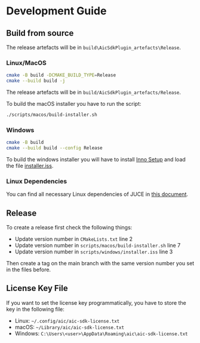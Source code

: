 # Development Guide

## Build from source

The release artefacts will be in `build\AicSdkPlugin_artefacts\Release`.

### Linux/MacOS

```sh
cmake -B build -DCMAKE_BUILD_TYPE=Release
cmake --build build -j
```

The release artefacts will be in `build/AicSdkPlugin_artefacts/Release`.

To build the macOS installer you have to run the script:

```sh
./scripts/macos/build-installer.sh
```

### Windows

```sh
cmake -B build
cmake --build build --config Release
```

To build the windows installer you will have to install [Inno Setup](https://jrsoftware.org/isinfo.php) and load the file [installer.iss](scripts/windows/installer.iss).

### Linux Dependencies

You can find all necessary Linux dependencies of JUCE in [this document](https://github.com/juce-framework/JUCE/blob/master/docs/Linux%20Dependencies.md).


## Release

To create a release first check the following things:
- Update version number in `CMakeLists.txt` line 2
- Update version number in `scripts/macos/build-installer.sh` line 7 
- Update version number in `scripts/windows/installer.iss` line 3

Then create a tag on the main branch with the same version number you set in the files before.

## License Key File

If you want to set the license key programmatically, you have to store the key in the following file:

- Linux: `~/.config/aic/aic-sdk-license.txt`
- macOS: `~/Library/aic/aic-sdk-license.txt`
- Windows: `C:\Users\<user>\AppData\Roaming\aic\aic-sdk-license.txt`
